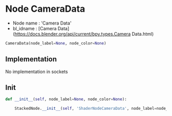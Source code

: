 # Node CameraData

- Node name : 'Camera Data'
- bl_idname : [Camera Data](https://docs.blender.org/api/current/bpy.types.Camera Data.html)


``` python
CameraData(node_label=None, node_color=None)
```
## Implementation

No implementation in sockets

## Init

``` python
def __init__(self, node_label=None, node_color=None):

    StackedNode.__init__(self, 'ShaderNodeCameraData', node_label=node_label, node_color=node_color)
```
